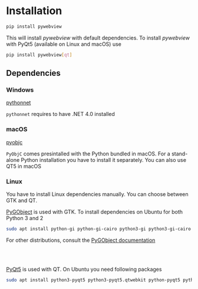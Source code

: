 # Installation

``` bash
pip install pywebview
```

This will install _pywebview_ with default dependencies. To install _pywebview_ with PyQt5 (available on Linux and macOS) use

``` bash
pip install pywebview[qt]
```


## Dependencies

### Windows

[pythonnet](https://github.com/pythonnet/pythonnet)

`pythonnet` requires to have .NET 4.0 installed


### macOS

[pyobjc](https://pythonhosted.org/pyobjc/)

`PyObjC` comes presintalled with the Python bundled in macOS. For a stand-alone Python installation you have to install it separately. 
You can also use QT5 in macOS

### Linux

You have to install Linux dependencies manually. You can choose between GTK and QT.

[PyGObject](https://pygobject.readthedocs.io/en/latest/) is used with GTK. To install dependencies on Ubuntu for both Python 3 and 2

``` bash
sudo apt install python-gi python-gi-cairo python3-gi python3-gi-cairo gir1.2-gtk-3.0 gir1.2-webkit2-4.0
```

For other distributions, consult the [PyGObject documentation](https://pygobject.readthedocs.io/en/latest/getting_started.html)

<br/><br/>

[PyQt5](http://pyqt.sourceforge.net/Docs/PyQt5/index.html) is used with QT. On Ubuntu you need following packages

``` bash
sudo apt install python3-pyqt5 python3-pyqt5.qtwebkit python-pyqt5 python-pyqt5.qtwebkit  libqt5webkit5-dev 
```
